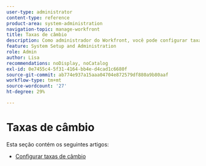 ```yaml
---
user-type: administrator
content-type: reference
product-area: system-administration
navigation-topic: manage-workfront
title: Taxas de câmbio
description: Como administrador do Workfront, você pode configurar taxas de câmbio de moeda no Workfront.
feature: System Setup and Administration
role: Admin
author: Lisa
recommendations: noDisplay, noCatalog
exl-id: 0e7455c4-5f31-4164-bb4e-d4cad1c6680f
source-git-commit: ab774e937a15aaa04704e872579df880a9b80aaf
workflow-type: tm+mt
source-wordcount: '27'
ht-degree: 29%

---
```


# Taxas de câmbio

Esta seção contém os seguintes artigos:

* [Configurar taxas de câmbio](../../../administration-and-setup/manage-workfront/exchange-rates/set-up-exchange-rates.md)
